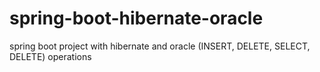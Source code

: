 # spring-boot-hibernate-oracle
spring boot project with hibernate and oracle (INSERT, DELETE, SELECT, DELETE) operations
